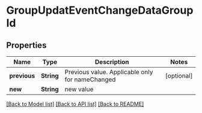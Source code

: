 # GroupUpdatEventChangeDataGroupId

## Properties
Name | Type | Description | Notes
------------ | ------------- | ------------- | -------------
**previous** | **String** | Previous value. Applicable only for nameChanged | [optional] 
**new** | **String** | new value | 

[[Back to Model list]](../README.md#documentation-for-models) [[Back to API list]](../README.md#documentation-for-api-endpoints) [[Back to README]](../README.md)


